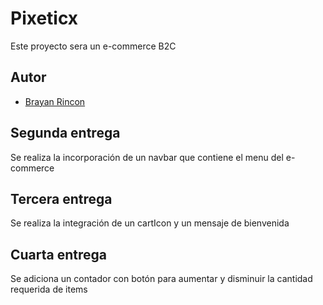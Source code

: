 # Pixeticx

Este proyecto sera un e-commerce B2C

## Autor

- [Brayan Rincon](https://github.com/brayanrbx)

## Segunda entrega

Se realiza la incorporación de un navbar que contiene el menu del e-commerce

## Tercera entrega

Se realiza la integración de un cartIcon y un mensaje de bienvenida

## Cuarta entrega

Se adiciona un contador con botón para aumentar y disminuir la cantidad requerida de items





